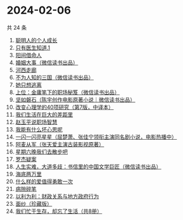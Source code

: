 # 2024-02-06

共 24 条

<!-- BEGIN WEREAD -->
<!-- 最后更新时间 2024-02-06 19:03:46 +0800 -->
1. [聪明人的个人成长](https://weread.qq.com/web/bookDetail/a6932fd0813ab6f21g018afa)
1. [只有医生知道.1](https://weread.qq.com/web/bookDetail/e2432b40813ab7889g018653)
1. [阳间借命人](https://weread.qq.com/web/bookDetail/ade32200813ab80e6g012a21)
1. [婚姻大事（微信读书出品）](https://weread.qq.com/web/bookDetail/d4f32b20813ab87fdg01979d)
1. [河西走廊](https://weread.qq.com/web/bookDetail/de932a80813ab881eg014870)
1. [不为人知的三国（微信读书出品）](https://weread.qq.com/web/bookDetail/84932580813ab87c1g0116af)
1. [她只想逃离](https://weread.qq.com/web/bookDetail/14032f30813ab87bdg0171be)
1. [上位：金庸笔下的职场秘笈（微信读书出品）](https://weread.qq.com/web/bookDetail/0b2329c0813ab8810g0120a4)
1. [坚如磐石（陈宇创作电影原著小说｜微信读书出品）](https://weread.qq.com/web/bookDetail/b3432ab0813ab87e0g018931)
1. [改变心理学的40项研究（第7版，中译本）](https://weread.qq.com/web/bookDetail/fe3325b0813ab6c04g012a12)
1. [我们生活在巨大的差距里](https://weread.qq.com/web/bookDetail/286329405b40f728668c477)
1. [赵玉平说职场智慧](https://weread.qq.com/web/bookDetail/8d832280813ab72bbg017413)
1. [我能有什么坏心思呢](https://weread.qq.com/web/bookDetail/3a232840727df32b3a27408)
1. [一闪一闪亮星星（屈楚萧、张佳宁领衔主演同名剧小说，电影热播中）](https://weread.qq.com/web/bookDetail/04f32820813ab8807g0105ec)
1. [阿麦从军（张天爱主演古装影视原著）](https://weread.qq.com/web/bookDetail/0ec32820813ab7bcdg010c85)
1. [星期六晚我们去散步吧](https://weread.qq.com/web/bookDetail/d59326c0813ab7bbdg017221)
1. [罗杰疑案](https://weread.qq.com/web/bookDetail/2ce329305b1dca2ceb95926)
1. [人生实难，大道多歧：书信里的中国文学巨匠（微信读书出品）](https://weread.qq.com/web/bookDetail/22732c80813ab875cg017a80)
1. [海底两万里](https://weread.qq.com/web/bookDetail/aad321e07268789aaade032)
1. [什么样的爱值得勇敢一次](https://weread.qq.com/web/bookDetail/27c32ac0813ab77d1g016ff1)
1. [病隙碎笔](https://weread.qq.com/web/bookDetail/87d32d00715af12587d0237)
1. [以利为利：财政关系与地方政府行为](https://weread.qq.com/web/bookDetail/1e7326a0813ab7b45g014524)
1. [面纱（珍藏版）](https://weread.qq.com/web/bookDetail/7fe32070813ab7684g012bbf)
1. [我们忙于生存，却忘了生活（共8册）](https://weread.qq.com/web/bookDetail/0d032440727b62540d0d2d6)
<!-- END WEREAD -->